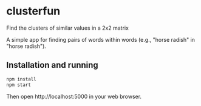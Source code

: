 # clusterfun
Find the clusters of similar values in a 2x2 matrix

A simple app for finding pairs of words within words (e.g., "horse radish" in "horse radish").

## Installation and running

```bash
npm install
npm start
```

Then open http://localhost:5000 in your web browser.
